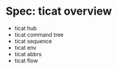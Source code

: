 # Spec: ticat overview

* ticat hub
* ticat command tree
* ticat sequence
* ticat env
* ticat abbrs
* ticat flow
